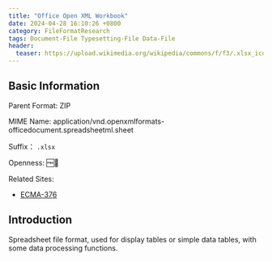 ```yaml
---
title: "Office Open XML Workbook"
date: 2024-04-28 16:10:26 +0800
category: FileFormatResearch
tags: Document-File Typesetting-File Data-File
header:
  teaser: https://upload.wikimedia.org/wikipedia/commons/f/f3/.xlsx_icon.svg
---
```


## Basic Information

Parent Format: ZIP

MIME Name: application/vnd.openxmlformats-officedocument.spreadsheetml.sheet

Suffix： `.xlsx`

Openness: 🆓📖

Related Sites:

* [ECMA-376](https://ecma-international.org/publications-and-standards/standards/ecma-376/)

## Introduction

Spreadsheet file format, used for display tables or simple data tables, with some data processing functions.
